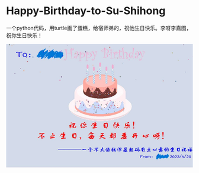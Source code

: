 # Happy-Birthday-to-Su-Shihong
一个python代码，用turtle画了蛋糕，给宿师弟的，祝他生日快乐。李呀李嘉图，祝你生日快乐！

![img](hb2su.jpg)
